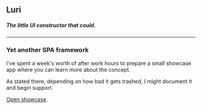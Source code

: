 ## Luri

#####  The little UI constructor that could.

---


### Yet another SPA framework 

I've spent a week's worth of after work hours to prepare a small showcase app where you can learn more about the concept.

As stated there, depending on how bad it gets trashed, I might document it and begin support.

[Open showcase](https://luri.github.io/example-apps/showcase/#/about).



